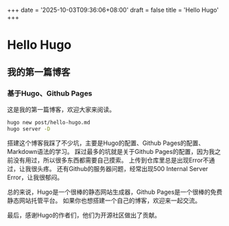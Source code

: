 +++
date = '2025-10-03T09:36:06+08:00'
draft = false
title = 'Hello Hugo'
+++
# Hello Hugo
## 我的第一篇博客
### 基于Hugo、Github Pages

这是我的第一篇博客，欢迎大家来阅读。

```bash
hugo new post/hello-hugo.md
hugo server -D
```

搭建这个博客我踩了不少坑，主要是Hugo的配置、Github Pages的配置、Markdown语法的学习。
踩过最多的坑就是关于Github Pages的配置，因为我之前没有用过，所以很多东西都需要自己摸索。
上传到仓库里总是出现Error不通过，让我很头疼。
还有Github的服务器问题，经常出现500 Internal Server Error，让我很郁闷。

总的来说，Hugo是一个很棒的静态网站生成器，Github Pages是一个很棒的免费静态网站托管平台。
如果你也想搭建一个自己的博客，欢迎来一起交流。

最后，感谢Hugo的作者们，他们为开源社区做出了贡献。